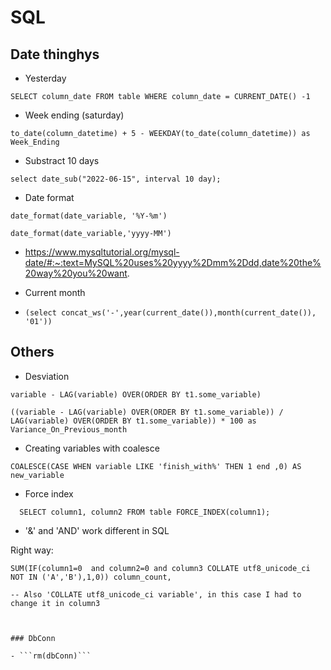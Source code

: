 # SQL #

## Date thinghys

- Yesterday

```SELECT column_date FROM table WHERE column_date = CURRENT_DATE() -1```

- Week ending (saturday)

```to_date(column_datetime) + 5 - WEEKDAY(to_date(column_datetime)) as Week_Ending```

- Substract 10 days

```select date_sub("2022-06-15", interval 10 day);```

- Date format

```date_format(date_variable, '%Y-%m')```

```date_format(date_variable,'yyyy-MM')```

- https://www.mysqltutorial.org/mysql-date/#:~:text=MySQL%20uses%20yyyy%2Dmm%2Ddd,date%20the%20way%20you%20want.

- Current month

- ``` (select concat_ws('-',year(current_date()),month(current_date()), '01')) ```


## Others

- Desviation

``` variable - LAG(variable) OVER(ORDER BY t1.some_variable) ```

``` ((variable - LAG(variable) OVER(ORDER BY t1.some_variable)) / LAG(variable) OVER(ORDER BY t1.some_variable)) * 100 as Variance_On_Previous_month ```

- Creating variables with coalesce

```COALESCE(CASE WHEN variable LIKE 'finish_with%' THEN 1 end ,0) AS new_variable```

- Force index

```
  SELECT column1, column2 FROM table FORCE_INDEX(column1);
```

- '&' and 'AND' work different in SQL 

Right way:

```
SUM(IF(column1=0  and column2=0 and column3 COLLATE utf8_unicode_ci NOT IN ('A','B'),1,0)) column_count,

-- Also 'COLLATE utf8_unicode_ci variable', in this case I had to change it in column3



### DbConn

- ```rm(dbConn)```
